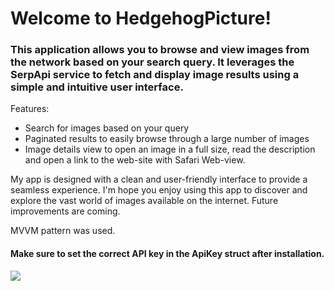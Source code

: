 # Welcome to HedgehogPicture!
### This application allows you to browse and view images from the network based on your search query. It leverages the SerpApi service to fetch and display image results using a simple and intuitive user interface.

Features:

* Search for images based on your query
* Paginated results to easily browse through a large number of images
* Image details view to open an image in a full size, read the description and open a link to the web-site with Safari Web-view.

My app is designed with a clean and user-friendly interface to provide a seamless experience. I'm hope you enjoy using this app to discover and explore the vast world of images available on the internet. Future improvements are coming.


MVVM pattern was used.

#### Make sure to set the correct API key in the ApiKey struct after installation.
 

![](HedgehogPicture/hedgehog_gif.gif)
